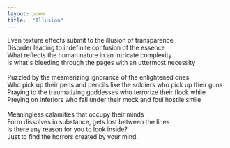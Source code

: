 ```yaml
---
layout: poem
title:  "Illusion"
---
```


Even texture effects submit to the illusion of transparence<br>
Disorder leading to indefinite confusion of the essence<br>
What reflects the human nature in an intricate complexity<br>
Is what's bleeding through the pages with an uttermost necessity<br>
<br>
Puzzled by the mesmerizing ignorance of the enlightened ones<br>
Who pick up their pens and pencils like the soldiers who pick up their guns<br>
Praying to the traumatizing goddesses who terrorize their flock while<br>
Preying on inferiors who fall under their mock and foul hostile smile<br>
<br>
Meaningless calamities that occupy their minds<br>
Form dissolves in substance, gets lost between the lines<br>
Is there any reason for you to look inside?<br>
Just to find the horrors created by your mind.<br>
